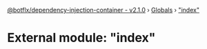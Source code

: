 [@botflx/dependency-injection-container - v2.1.0](../README.md) › [Globals](../globals.md) › ["index"](_index_.md)

# External module: "index"


